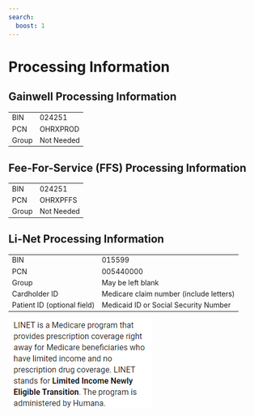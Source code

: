 ```yaml
---
search:
  boost: 1
---
```


# Processing Information

## Gainwell Processing Information

|       |            |
|:------|:-----------|
| BIN   | 024251     |
| PCN   | OHRXPROD   |
| Group | Not Needed |

## Fee-For-Service (FFS) Processing Information

|       |            |
|:------|:-----------|
| BIN   | 024251     |
| PCN   | OHRXPFFS   |
| Group | Not Needed |

## Li-Net Processing Information

|                             |                                         |
|:----------------------------|:----------------------------------------|
| BIN                         | 015599                                  |
| PCN                         | 005440000                               |
| Group                       | May be left blank                       |
| Cardholder ID               | Medicare claim number (include letters) |
| Patient ID (optional field) | Medicaid ID or Social Security Number   |

![Alt text](LINET.png)
